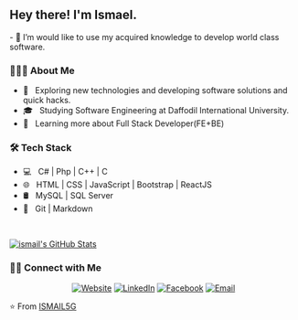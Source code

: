 
<!--### Hi there 👋

**ismail5g/ismail5g** is a ✨ _special_ ✨ repository because its `README.md` (this file) appears on your GitHub profile.

Here are some ideas to get you started:

- 🔭 I’m currently working on ...
- 🌱 I’m currently learning ...
- 👯 I’m looking to collaborate on ...
- 🤔 I’m looking for help with ...
- 💬 Ask me about ...
- 📫 How to reach me: ...
- 😄 Pronouns: ...
- ⚡ Fun fact: ...
-->
<h2> Hey there! I'm Ismael.</h2>
- 🤔 I’m would like to use my acquired knowledge to develop world class software.


<h3> 👨🏻‍💻 About Me </h3>

- 🤔 &nbsp; Exploring new technologies and developing software solutions and quick hacks.
- 🎓 &nbsp; Studying Software Engineering at Daffodil International University.
- 🌱 &nbsp; Learning more about Full Stack Developer(FE+BE)
<!--- 🌱 &nbsp; Learning more about Cloud Architecture and Systems Design. -->

<h3>🛠 Tech Stack</h3>

- 💻 &nbsp; C# | Php | C++ | C
- 🌐 &nbsp; HTML | CSS | JavaScript | Bootstrap | ReactJS
- 🛢 &nbsp; MySQL | SQL Server
- 🔧 &nbsp; Git | Markdown

<br/>

[![ismail's GitHub Stats](https://github-readme-stats.vercel.app/api?username=ismail5g&show_icons=true)](https://github.com/ismail5g)

<h3> 🤝🏻 Connect with Me </h3>

<p align="center">
<a href="https://www.devismail.netlify.com/"><img alt="Website" src="https://img.shields.io/badge/Website-www.devismail.netlify.com-blue?style=flat-square&logo=google-chrome"></a>
<a href="https://www.linkedin.com/in/ismail5g/"><img alt="LinkedIn" src="https://img.shields.io/badge/ismail5g-linkedIn-brightgreen?style=flat-square&logo=linkedin"></a>
<a href="https://www.facebook.com/ismail5g/"><img alt="Facebook" src="https://img.shields.io/badge/ismail5g-facebook-blue?style=flat&logo=facebook"></a>
<a href="mailto:ismail96dream@gmail.com"><img alt="Email" src="https://img.shields.io/badge/Email-ismail96dream@gmail.com-blue?style=flat-square&logo=gmail"></a>
</p>

⭐️ From [ISMAIL5G](https://github.com/ismail5g)
